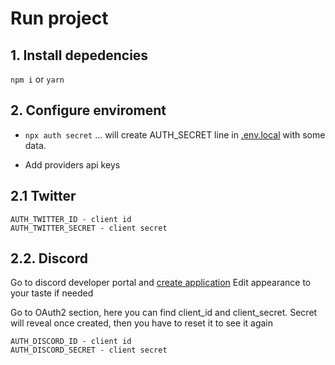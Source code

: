 # Run project

## 1. Install depedencies

`npm i` or `yarn`

## 2. Configure enviroment

- `npx auth secret`
... will create AUTH_SECRET line in [.env.local](.env.local) with some data.

- Add providers api keys

## 2.1 **Twitter**

    AUTH_TWITTER_ID - client id
    AUTH_TWITTER_SECRET - client secret

## 2.2. **Discord**

Go to discord developer portal and [create application](https://discord.com/developers/applications)
Edit appearance to your taste if needed

Go to OAuth2 section, here you can find client_id and client_secret. Secret will reveal once created, then you have to reset it to see it again

    AUTH_DISCORD_ID - client id
    AUTH_DISCORD_SECRET - client secret





